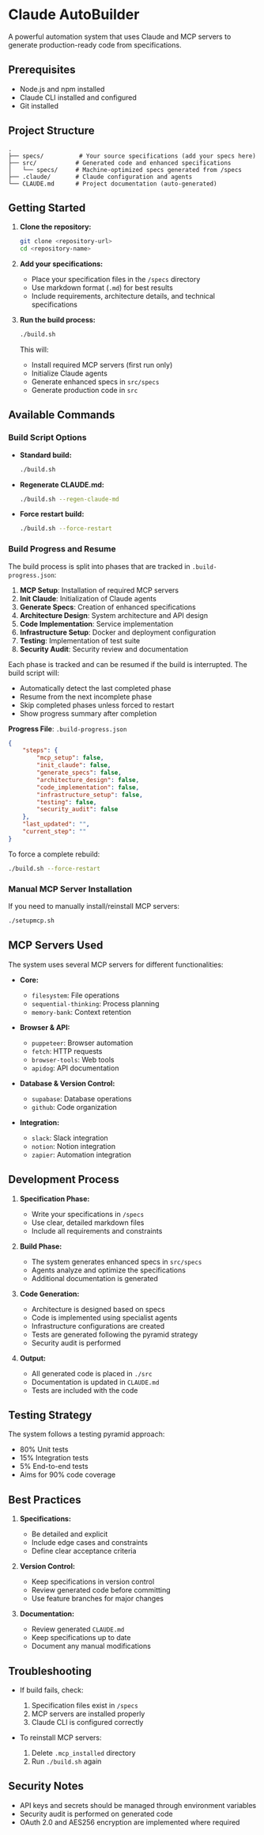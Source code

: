 # Claude AutoBuilder

A powerful automation system that uses Claude and MCP servers to generate production-ready code from specifications.

## Prerequisites

- Node.js and npm installed
- Claude CLI installed and configured
- Git installed

## Project Structure

```
.
├── specs/          # Your source specifications (add your specs here)
├── src/           # Generated code and enhanced specifications
│   └── specs/     # Machine-optimized specs generated from /specs
├── .claude/       # Claude configuration and agents
└── CLAUDE.md      # Project documentation (auto-generated)
```

## Getting Started

1. **Clone the repository:**
   ```bash
   git clone <repository-url>
   cd <repository-name>
   ```

2. **Add your specifications:**
   - Place your specification files in the `/specs` directory
   - Use markdown format (`.md`) for best results
   - Include requirements, architecture details, and technical specifications

3. **Run the build process:**
   ```bash
   ./build.sh
   ```
   This will:
   - Install required MCP servers (first run only)
   - Initialize Claude agents
   - Generate enhanced specs in `src/specs`
   - Generate production code in `src`

## Available Commands

### Build Script Options

- **Standard build:**
  ```bash
  ./build.sh
  ```

- **Regenerate CLAUDE.md:**
  ```bash
  ./build.sh --regen-claude-md
  ```

- **Force restart build:**
  ```bash
  ./build.sh --force-restart
  ```

### Build Progress and Resume

The build process is split into phases that are tracked in `.build-progress.json`:

1. **MCP Setup**: Installation of required MCP servers
2. **Init Claude**: Initialization of Claude agents
3. **Generate Specs**: Creation of enhanced specifications
4. **Architecture Design**: System architecture and API design
5. **Code Implementation**: Service implementation
6. **Infrastructure Setup**: Docker and deployment configuration
7. **Testing**: Implementation of test suite
8. **Security Audit**: Security review and documentation

Each phase is tracked and can be resumed if the build is interrupted. The build script will:
- Automatically detect the last completed phase
- Resume from the next incomplete phase
- Skip completed phases unless forced to restart
- Show progress summary after completion

**Progress File**: `.build-progress.json`
```json
{
    "steps": {
        "mcp_setup": false,
        "init_claude": false,
        "generate_specs": false,
        "architecture_design": false,
        "code_implementation": false,
        "infrastructure_setup": false,
        "testing": false,
        "security_audit": false
    },
    "last_updated": "",
    "current_step": ""
}
```

To force a complete rebuild:
```bash
./build.sh --force-restart
```

### Manual MCP Server Installation

If you need to manually install/reinstall MCP servers:
```bash
./setupmcp.sh
```

## MCP Servers Used

The system uses several MCP servers for different functionalities:

- **Core:**
  - `filesystem`: File operations
  - `sequential-thinking`: Process planning
  - `memory-bank`: Context retention

- **Browser & API:**
  - `puppeteer`: Browser automation
  - `fetch`: HTTP requests
  - `browser-tools`: Web tools
  - `apidog`: API documentation

- **Database & Version Control:**
  - `supabase`: Database operations
  - `github`: Code organization

- **Integration:**
  - `slack`: Slack integration
  - `notion`: Notion integration
  - `zapier`: Automation integration

## Development Process

1. **Specification Phase:**
   - Write your specifications in `/specs`
   - Use clear, detailed markdown files
   - Include all requirements and constraints

2. **Build Phase:**
   - The system generates enhanced specs in `src/specs`
   - Agents analyze and optimize the specifications
   - Additional documentation is generated

3. **Code Generation:**
   - Architecture is designed based on specs
   - Code is implemented using specialist agents
   - Infrastructure configurations are created
   - Tests are generated following the pyramid strategy
   - Security audit is performed

4. **Output:**
   - All generated code is placed in `./src`
   - Documentation is updated in `CLAUDE.md`
   - Tests are included with the code

## Testing Strategy

The system follows a testing pyramid approach:
- 80% Unit tests
- 15% Integration tests
- 5% End-to-end tests
- Aims for 90% code coverage

## Best Practices

1. **Specifications:**
   - Be detailed and explicit
   - Include edge cases and constraints
   - Define clear acceptance criteria

2. **Version Control:**
   - Keep specifications in version control
   - Review generated code before committing
   - Use feature branches for major changes

3. **Documentation:**
   - Review generated `CLAUDE.md`
   - Keep specifications up to date
   - Document any manual modifications

## Troubleshooting

- If build fails, check:
  1. Specification files exist in `/specs`
  2. MCP servers are installed properly
  3. Claude CLI is configured correctly

- To reinstall MCP servers:
  1. Delete `.mcp_installed` directory
  2. Run `./build.sh` again

## Security Notes

- API keys and secrets should be managed through environment variables
- Security audit is performed on generated code
- OAuth 2.0 and AES256 encryption are implemented where required

